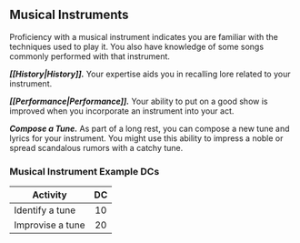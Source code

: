 ## Musical Instruments
Proficiency with a musical instrument indicates you are familiar with the techniques used to play it. You also have knowledge of some songs commonly performed with that instrument.

***[[History|History]].*** Your expertise aids you in recalling lore related to your instrument.

***[[Performance|Performance]].*** Your ability to put on a good show is improved when you incorporate an instrument into your act.

***Compose a Tune.*** As part of a long rest, you can compose a new tune and lyrics for your instrument. You might use this ability to impress a noble or spread scandalous rumors with a catchy tune.

### Musical Instrument Example DCs
| Activity | DC |
|---|:---:|
| Identify a tune | 10 |
| Improvise a tune | 20 |
